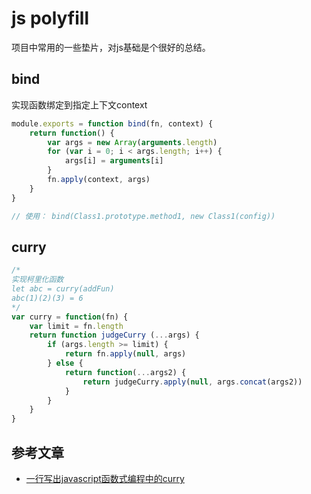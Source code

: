 # js polyfill
项目中常用的一些垫片，对js基础是个很好的总结。

## bind
实现函数绑定到指定上下文context
``` js
module.exports = function bind(fn, context) {
    return function() {
        var args = new Array(arguments.length)
        for (var i = 0; i < args.length; i++) {
            args[i] = arguments[i]
        }
        fn.apply(context, args)
    }
}

// 使用： bind(Class1.prototype.method1, new Class1(config))
```

## curry

``` js
/*
实现柯里化函数
let abc = curry(addFun)
abc(1)(2)(3) = 6
*/
var curry = function(fn) {
    var limit = fn.length
    return function judgeCurry (...args) {
        if (args.length >= limit) {
            return fn.apply(null, args)
        } else {
            return function(...args2) {
                return judgeCurry.apply(null, args.concat(args2))
            }
        }
    }
}
```

## 参考文章
* [一行写出javascript函数式编程中的curry](https://segmentfault.com/a/1190000008248646)